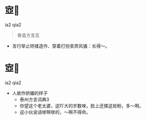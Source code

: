 # 㝞𡤫
ia2 qia2
> 泰县方言志
- 言行举止矫揉造作、穿着打扮卖弄风骚：长得～。

# 㝞𡤫
ia2 qia2
+ 人故作娇媚的样子
  * 泰州方言词典3
  - 你望这个老太婆，这吖大的岁数唻，脸上还搽这些粉，多～啊。
  - 这小伙说话嗲啊嗲的，～啊不得命。
